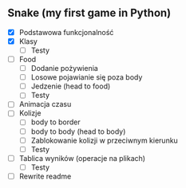 ## Snake (my first game in Python)
* [x] Podstawowa funkcjonalność
* [x] Klasy
  * [ ] Testy
* [ ] Food
  * [ ] Dodanie pożywienia
  * [ ] Losowe pojawianie się poza body
  * [ ] Jedzenie (head to food)
  * [ ] Testy
* [ ] Animacja czasu
* [ ] Kolizje
  * [ ] body to border
  * [ ] body to body (head to body)
  * [ ] Zablokowanie kolizji w przeciwnym kierunku
  * [ ] Testy
* [ ] Tablica wyników (operacje na plikach)
  * [ ] Testy
* [ ] Rewrite readme
